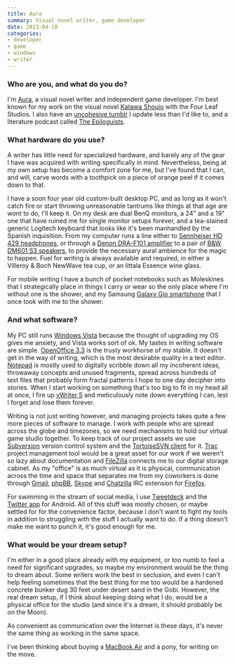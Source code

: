 ```yaml
---
title: Aura
summary: Visual novel writer, game developer
date: 2013-04-10
categories:
- developer
- game
- windows
- writer
---
```


### Who are you, and what do you do?

I'm [Aura](https://twitter.com/sharpened_C "Aura's Twitter account."), a visual novel writer and independent game developer. I'm best known for my work on the visual novel [Katawa Shoujo][katawa-shoujo] with the Four Leaf Studios. I also have an [uncohesive tumblr](http://auramart.tumblr.com/ "Aura's Tumblr site.") I update less than I'd like to, and a literature podcast called [The Epiloguists](http://epiloguists.com/ "Aura's podcast.").

### What hardware do you use?

A writer has little need for specialized hardware, and barely any of the gear I have was acquired with writing specifically in mind. Nevertheless, being at my own setup has become a comfort zone for me, but I've found that I can, and will, carve words with a toothpick on a piece of orange peel if it comes down to that.

I have a soon four year old custom-built desktop PC, and as long as it won't catch fire or start throwing unreasonable tantrums like things at that age are wont to do, I'll keep it. On my desk are dual BenQ monitors, a 24" and a 19" one that have ruined me for single monitor setups forever, and a tea-stained generic Logitech keyboard that looks like it's been manhandled by the Spanish inquisition. From my computer runs a line either to [Sennheiser HD 429 headphones][hd-429], or through a [Denon DRA-F101 amplifier][dra-f101] to a pair of [B&W DM601 S3 speakers][dm601-s3], to provide the necessary aural ambience for the magic to happen. Fuel for writing is always available and required, in either a Villeroy & Boch NewWave tea cup, or an Iittala Essence wine glass.

For mobile writing I have a bunch of pocket notebooks such as Moleskines that I strategically place in things I carry or wear so the only place where I'm without one is the shower, and my Samsung [Galaxy Gio smartphone][galaxy-gio] that I once took with me to the shower.

### And what software?

My PC still runs [Windows Vista][windows-vista] because the thought of upgrading my OS gives me anxiety, and Vista works sort of ok. My tastes in writing software are simple. [OpenOffice 3.3][openoffice] is the trusty workhorse of my stable. It doesn't get in the way of writing, which is the most desirable quality in a text editor. [Notepad][] is mostly used to digitally scribble down all my incoherent ideas, throwaway concepts and unused fragments, spread across hundreds of text files that probably form fractal patterns I hope to one day decipher into stories. When I start working on something that's too big to fit in my head all at once, I fire up [yWriter 5][ywriter] and meticulously note down everything I can, lest I forget and lose them forever.

Writing is not just writing however, and managing projects takes quite a few more pieces of software to manage. I work with people who are spread across the globe and timezones, so we need mechanisms to hold our virtual game studio together. To keep track of our project assets we use [Subversion][] version control system and the [TortoiseSVN client][tortoisesvn] for it. [Trac][] project management tool would be a great asset for our work if we weren't so lazy about documentation and [FileZilla][] connects me to our digital storage cabinet. As my "office" is as much virtual as it is physical, communication across the time and space that separates me from my coworkers is done through [Gmail][], [phpBB][], [Skype][] and [Chatzilla][] IRC extension for [Firefox][firefox-android].

For swimming in the stream of social media, I use [Tweetdeck][tweetdeck-android] and the [Twitter app][twitter-android] for Android. All of this stuff was mostly chosen, or maybe settled for for the convenience factor, because I don't want to fight my tools in addition to struggling with the stuff I actually want to do. If a thing doesn't make me want to punch it, it's good enough for me.

### What would be your dream setup?

I'm either in a good place already with my equipment, or too numb to feel a need for significant upgrades, so maybe my environment would be the thing to dream about. Some writers work the best in seclusion, and even I can't help feeling sometimes that the best thing for me too would be a hardened concrete bunker dug 30 feet under desert sand in the Gobi. However, the real dream setup, if I think about keeping doing what I do, would be a physical office for the studio (and since it's a dream, it should probably be on the Moon). 

As convenient as communication over the Internet is these days, it's never the same thing as working in the same space.

I've been thinking about buying a [MacBook Air][macbook-air] and a pony, for writing on the move.

[chatzilla]: https://addons.mozilla.org/en-US/firefox/addon/chatzilla/ "A Firefox IRC client extension."
[dm601-s3]: https://www.soundandvision.com/content/bw-dm600-series-3-home-theater-speakers "Home theater speakers."
[dra-f101]: http://www.devicemanuals.com/productsupport/Denon_DRA-F101_manual.html "A stereo receiver."
[filezilla]: https://filezilla-project.org/ "Open-source FTP software."
[firefox-android]: https://play.google.com/store/apps/details?id=org.mozilla.firefox "A web browser for Android."
[galaxy-gio]: https://www.samsung.com/galaxyace/gio_overview.html "A 3.2 inch Android smartphone."
[gmail]: https://mail.google.com/mail/ "Web-based email."
[hd-429]: https://en-us.sennheiser.com/over-ear-headphones-ambient-noise-isolation-hd-429 "Over the ear headphones."
[katawa-shoujo]: http://www.katawa-shoujo.com/ "A bishoujo-style visual novel."
[macbook-air]: https://www.apple.com/macbook-air/ "A very thin laptop."
[notepad]: https://en.wikipedia.org/wiki/Notepad_(software) "A simple text editor included with Windows."
[openoffice]: http://www.openoffice.org/ "An open-source office suite."
[phpbb]: https://www.phpbb.com/ "Self-hosted forum software."
[skype]: https://www.skype.com/en/ "Voice and video chat software."
[subversion]: http://subversion.tigris.org/ "A version control system."
[tortoisesvn]: https://tortoisesvn.net/ "A Subversion client for Windows."
[trac]: https://trac.edgewall.org/ "An issue tracker and wiki package for software development."
[tweetdeck-android]: https://www.bluestacks.com/blog/app-reviews/archive/tweetdeck.html "A Twitter/Facebook client for Android."
[twitter-android]: https://play.google.com/store/apps/details?id=com.twitter.android "A Twitter client for Android."
[windows-vista]: https://en.wikipedia.org/wiki/Windows_Vista "A desktop operating system."
[ywriter]: http://www.spacejock.com/yWriter5.html "A Windows word processor."
